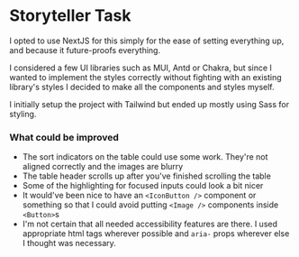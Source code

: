 # Storyteller Task

I opted to use NextJS for this simply for the ease of setting everything up, and because it future-proofs everything.

I considered a few UI libraries such as MUI, Antd or Chakra, but since I wanted to implement the styles correctly without fighting with an existing library's styles I decided to make all the components and styles myself.

I initially setup the project with Tailwind but ended up mostly using Sass for styling.

### What could be improved

* The sort indicators on the table could use some work. They're not aligned correctly and the images are blurry
* The table header scrolls up after you've finished scrolling the table
* Some of the highlighting for focused inputs could look a bit nicer
* It would've been nice to have an `<IconButton />` component or something so that I could avoid putting `<Image />` components inside `<Button>`s
* I'm not certain that all needed accessibility features are there. I used appropriate html tags wherever possible and `aria-` props wherever else I thought was necessary.
